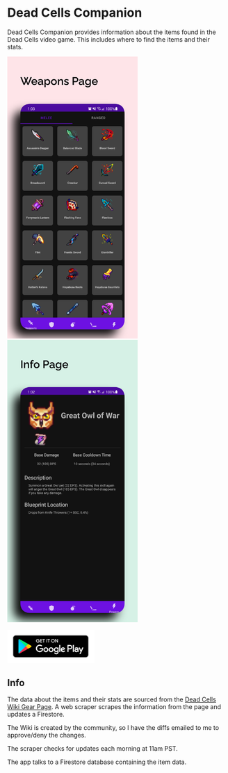 # Dead Cells Companion

Dead Cells Companion provides information about the items found in the Dead Cells video game. This
includes where to find the items and their stats.

<img src="docs/gear_page.png" alt="Gear Page" width="300"/><img src="docs/info_page.png" alt="Info Page" width="300"/>

<a href="https://play.google.com/store/apps/details?id=com.mrwinston.deadcellscompanion&hl=en_US&gl=US"><img src="docs/play_badge.png" alt="Get it on Google Play" width="200"/></a>

## Info

The data about the items and their stats are sourced from the
[Dead Cells Wiki Gear Page](https://deadcells.fandom.com/wiki/Gear). A web scraper scrapes the
information from the page and updates a Firestore.

The Wiki is created by the community, so I have the diffs emailed to me to approve/deny the changes.

The scraper checks for updates each morning at 11am PST.

The app talks to a Firestore database containing the item data.
